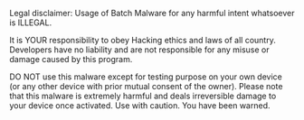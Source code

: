 Legal disclaimer:
Usage of Batch Malware for any harmful intent whatsoever is ILLEGAL.

It is YOUR responsibility to obey Hacking ethics and laws of all country. Developers have no liability and are not responsible for any misuse or damage caused by this program.

DO NOT use this malware except for testing purpose on your own device (or any other device with prior mutual consent of the owner). Please note that this malware is extremely harmful and deals irreversible damage to your device once activated. Use with caution. You have been warned.
